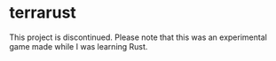 # terrarust

This project is discontinued.
Please note that this was an experimental game made while I was learning Rust.

